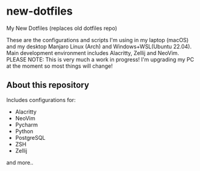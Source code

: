 # new-dotfiles
My New Dotfiles (replaces old dotfiles repo)

These are the configurations and scripts I'm using in my laptop (macOS) and my desktop Manjaro Linux (Arch) and Windows+WSL(Ubuntu 22.04).
Main development environment includes Alacritty, Zellij and NeoVim.
PLEASE NOTE: This is very much a work in progress! I'm upgrading my PC at the moment so most things will change!

## About this repository
Includes configurations for:

- Alacritty
- NeoVim
- Pycharm
- Python
- PostgreSQL
- ZSH
- Zellij

and more..

